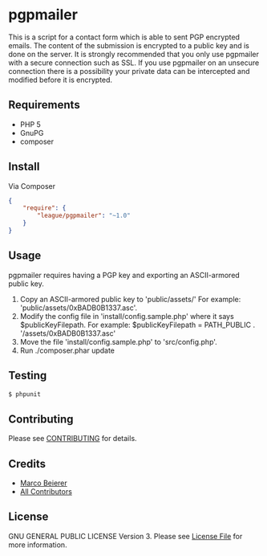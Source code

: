 # pgpmailer

This is a script for a contact form which is able to sent PGP encrypted emails. The content of the submission is encrypted to a public key and is done on the server. It is strongly recommended that you only use pgpmailer with a secure connection such as SSL. If you use pgpmailer on an unsecure connection there is a possibility your private data can be intercepted and modified before it is encrypted.

## Requirements
- PHP 5
- GnuPG
- composer

## Install

Via Composer

``` json
{
    "require": {
        "league/pgpmailer": "~1.0"
    }
}
```

## Usage

pgpmailer requires having a PGP key and exporting an ASCII-armored public key.

1. Copy an ASCII-armored public key to 'public/assets/' For example: 'public/assets/0xBADB0B1337.asc'.
2. Modify the config file in 'install/config.sample.php' where it says $publicKeyFilepath. For example: $publicKeyFilepath = PATH_PUBLIC . '/assets/0xBADB0B1337.asc'
4. Move the file 'install/config.sample.php' to 'src/config.php'.
3. Run ./composer.phar update

## Testing

``` bash
$ phpunit
```

## Contributing

Please see [CONTRIBUTING](https://github.com/webguerilla/pgpmailer/blob/master/CONTRIBUTING.md) for details.

## Credits

- [Marco Beierer](https://github.com/webguerilla)
- [All Contributors](https://github.com/thephpleague/pgpmailer/contributors)

## License

GNU GENERAL PUBLIC LICENSE Version 3. Please see [License File](https://github.com/webguerilla/pgpmailer/blob/master/LICENSE) for more information.
